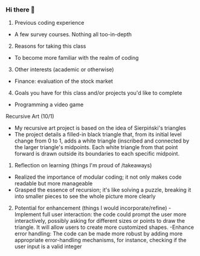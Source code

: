 ### Hi there 👋
1. Previous coding experience
- A few survey courses. Nothing all too-in-depth
2. Reasons for taking this class
- To become more familiar with the realm of coding
3. Other interests (academic or otherwise)
- Finance: evaluation of the stock market
4. Goals you have for this class and/or projects you'd like to complete
- Programming a video game 

Recursive Art (10/1)
  - My recursive art project is based on the idea of Sierpiński's triangles
  - The project details a filled-in black triangle that, from its initial level change from 0 to 1, adds a white triangle (inscribed and connected by the larger triangle's midpoints. Each white triangle from that point forward is drawn outside its boundaries to each specific midpoint.
1. Reflection on learning (things I'm proud of /takeaways)
  - Realized the importance of modular coding; it not only makes code readable but more manageable
  - Grasped the essence of recursion; it's like solving a puzzle, breaking it into smaller pieces to see the whole picture more clearly
2. Potential for enhancement (things I would incorporate/refine)
  -Implement full user interaction: the code could prompt the user more interactively, possibly asking for different sizes or points to draw the triangle. It will allow users to create more customized shapes.
  -Enhance error handling: The code can be made more robust by adding more appropriate error-handling mechanisms, for instance, checking if the user input is a valid integer 
    
<!--
**Dshin24/Dshin24** is a ✨ _special_ ✨ repository because its `README.md` (this file) appears on your GitHub profile.

Here are some ideas to get you started:

- 🔭 I’m currently working on ...
- 🌱 I’m currently learning ...
- 👯 I’m looking to collaborate on ...
- 🤔 I’m looking for help with ...
- 💬 Ask me about ...
- 📫 How to reach me: ...
- 😄 Pronouns: ...
- ⚡ Fun fact: ...
-->
